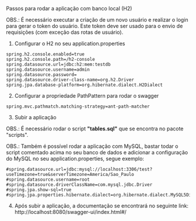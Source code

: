 Passos para rodar a aplicação com banco local (H2)

OBS.: É necessário executar a criação de um novo usuário e realizar o login para gerar o token do usuário. Este token deve ser usado para o envio de requisições (com exceção das rotas de usuário).

1. Configurar o H2 no seu application.properties
```
spring.h2.console.enabled=true
spring.h2.console.path=/h2-console
spring.datasource.url=jdbc:h2:mem:testdb
spring.datasource.username=admin
spring.datasource.password=
spring.datasource.driver-class-name=org.h2.Driver
spring.jpa.database-platform=org.hibernate.dialect.H2Dialect
```

2. Configurar a propriedade PathPattern para rodar o swagger
```
spring.mvc.pathmatch.matching-strategy=ant-path-matcher
```

3. Subir a aplicação

OBS.: É necessário rodar o script <b>"tables.sql"</b> que se encontra no pacote "scripts".

OBS.: Também é possível rodar a aplicação com MySQL, bastar todar o script comentado acima no seu
banco de dados e adicionar a configuração do MySQL no seu application.properties, segue exemplo:
```
#spring.datasource.url=jdbc:mysql://localhost:3306/test?useTimezone=true&serverTimezone=America/Sao_Paulo
#spring.datasource.username=root
#spring.datasource.driverClassName=com.mysql.jdbc.Driver
#spring.jpa.show-sql=true
#spring.jpa.properties.hibernate.dialect=org.hibernate.dialect.MySQL5Dialect
```

4. Após subir a aplicação, a documentação se encontrará no seguinte link: http://localhost:8080/swagger-ui/index.html#/

